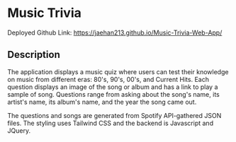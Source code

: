 # Music Trivia


Deployed Github Link: 
https://jaehan213.github.io/Music-Trivia-Web-App/


## Description
The application displays a music quiz where users can test their knowledge on music from different eras: 80's, 90's, 00's, and Current Hits. Each question displays an image of the song or album and has a link to play a sample of song. Questions range from asking about the song's name, its artist's name, its album's name, and the year the song came out. 

The questions and songs are generated from Spotify API-gathered JSON files. The styling uses Tailwind CSS and the backend is Javascript and JQuery. 
